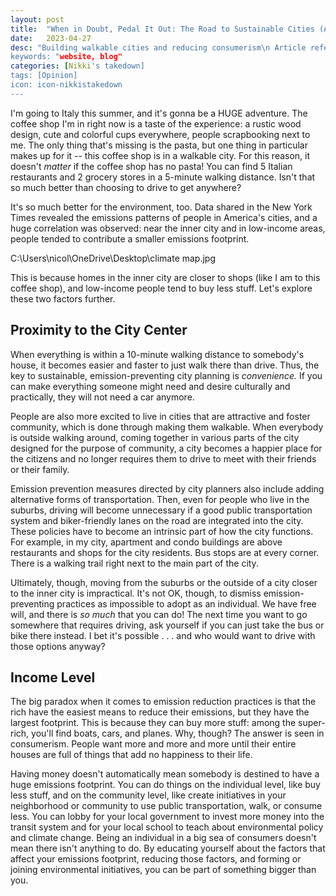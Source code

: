 ```yaml
---
layout: post
title:  "When in Doubt, Pedal It Out: The Road to Sustainable Cities (And Living Your Amalfi Coast Dreams)"
date:   2023-04-27
desc: "Building walkable cities and reducing consumerism\n Article referenced: The Climate Impact of Your Neighborhood, Mapped by By Nadja Popovich, Mira Rojanasakul and Brad Plumer
keywords: "website, blog"
categories: [Nikki's takedown]
tags: [Opinion]
icon: icon-nikkistakedown
---
```


I'm going to Italy this summer, and it's gonna be a HUGE adventure. The coffee shop I'm in right now is a taste of the experience: a rustic wood design, cute and colorful cups everywhere, people scrapbooking next to me. The only thing that's missing is the pasta, but one thing in particular makes up for it -- this coffee shop is in a walkable city. For this reason, it doesn't *matter* if the coffee shop has no pasta! You can find 5 Italian restaurants and 2 grocery stores in a 5-minute walking distance. Isn't that so much better than choosing to drive to get anywhere?

It's so much better for the environment, too. Data shared in the New York Times revealed the emissions patterns of people in America's cities, and a huge correlation was observed: near the inner city and in low-income areas, people tended to contribute a smaller emissions footprint.

C:\Users\nicol\OneDrive\Desktop\climate map.jpg 

This is because homes in the inner city are closer to shops (like I am to this coffee shop), and low-income people tend to buy less stuff. Let's explore these two factors further.

## Proximity to the City Center

When everything is within a 10-minute walking distance to somebody's house, it becomes easier and faster to just walk there than drive. Thus, the key to sustainable, emission-preventing city planning is *convenience.* If you can make everything someone might need and desire culturally and practically, they will not need a car anymore. 

People are also more excited to live in cities that are attractive and foster community, which is done through making them walkable. When everybody is outside walking around, coming together in various parts of the city designed for the purpose of community, a city becomes a happier place for the citizens and no longer requires them to drive to meet with their friends or their family. 

Emission prevention measures directed by city planners also include adding alternative forms of transportation. Then, even for people who live in the suburbs, driving will become unnecessary if a good public transportation system and biker-friendly lanes on the road are integrated into the city. These policies have to become an intrinsic part of how the city functions. For example, in my city, apartment and condo buildings are above restaurants and shops for the city residents. Bus stops are at every corner. There is a walking trail right next to the main part of the city. 

Ultimately, though, moving from the suburbs or the outside of a city closer to the inner city is impractical. It's not OK, though, to dismiss emission-preventing practices as impossible to adopt as an individual. We have free will, and there is *so much* that you can do! The next time you want to go somewhere that requires driving, ask yourself if you can just take the bus or bike there instead. I bet it's possible . . . and who would want to drive with those options anyway?

## Income Level

The big paradox when it comes to emission reduction practices is that the rich have the easiest means to reduce their emissions, but they have the largest footprint. This is because they can buy more stuff: among the super-rich, you'll find boats, cars, and planes. Why, though? The answer is seen in consumerism. People want more and more and more until their entire houses are full of things that add no happiness to their life. 

Having money doesn't automatically mean somebody is destined to have a huge emissions footprint. You can do things on the individual level, like buy less stuff, and on the community level, like create initiatives in your neighborhood or community to use public transportation, walk, or consume less. You can lobby for your local government to invest more money into the transit system and for your local school to teach about environmental policy and climate change. Being an individual in a big sea of consumers doesn't mean there isn't anything to do. By educating yourself about the factors that affect your emissions footprint, reducing those factors, and forming or joining environmental initiatives, you can be part of something bigger than you.